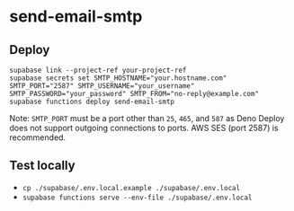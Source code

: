 # send-email-smtp

## Deploy

```
supabase link --project-ref your-project-ref
supabase secrets set SMTP_HOSTNAME="your.hostname.com" SMTP_PORT="2587" SMTP_USERNAME="your_username" SMTP_PASSWORD="your_password" SMTP_FROM="no-reply@example.com"
supabase functions deploy send-email-smtp
```

Note: `SMTP_PORT` must be a port other than `25`, `465`, and `587` as Deno Deploy does not support outgoing connections to ports. AWS SES (port 2587) is recommended.

## Test locally

- `cp ./supabase/.env.local.example ./supabase/.env.local`
- `supabase functions serve --env-file ./supabase/.env.local`
